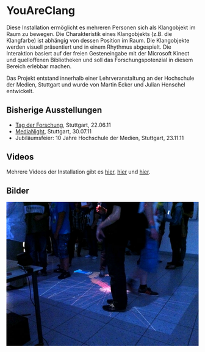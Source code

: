 # YouAreClang

Diese Installation ermöglicht es mehreren Personen sich als Klangobjekt im Raum zu bewegen. Die Charakteristik eines Klangobjekts (z.B. die Klangfarbe) ist abhängig von dessen Position im Raum. Die Klangobjekte werden visuell präsentiert und in einem Rhythmus abgespielt. Die Interaktion basiert auf der freien Gesteneingabe mit der Microsoft Kinect und quelloffenen Bibliotheken und soll das Forschungspotenzial in diesem Bereich erlebbar machen. 

Das Projekt entstand innerhalb einer Lehrveranstaltung an der Hochschule der Medien, Stuttgart und wurde von Martin Ecker und Julian Henschel entwickelt.

## Bisherige Ausstellungen
- [Tag der Forschung](http://www.hdm-stuttgart.de/view_news?ident=news20110628133023), Stuttgart, 22.06.11
- [MediaNight](http://www.hdm-stuttgart.de/medianight), Stuttgart, 30.07.11
- Jubiläumsfeier: 10 Jahre Hochschule der Medien, Stuttgart, 23.11.11

## Videos

Mehrere Videos der Installation gibt es [hier](http://www.vimeo.com/25868787), [hier](http://www.vimeo.com/25937579) und [hier](http://www.vimeo.com/25454214).

## Bilder

![youareclang](https://github.com/JulianHenschel/YouAreClang/raw/master/pictures/IMG_0632.jpg)